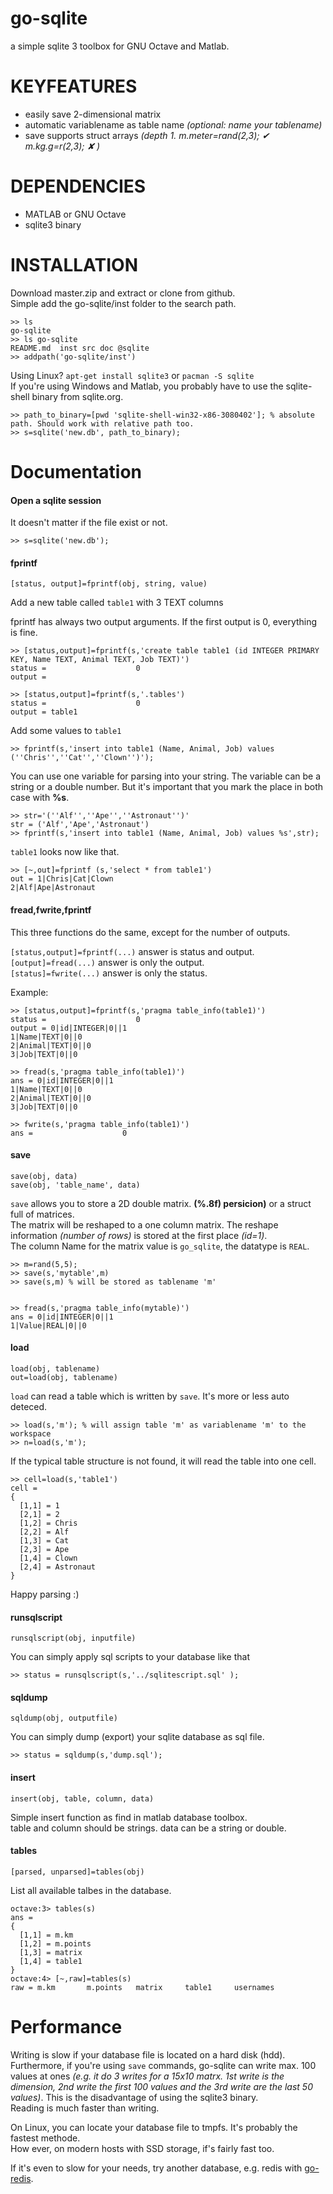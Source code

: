 go-sqlite
=========

a simple sqlite 3 toolbox for GNU Octave and Matlab.  

# KEYFEATURES

* easily save 2-dimensional matrix
* automatic variablename as table name _(optional: name your tablename)_
* save supports struct arrays _(depth 1.  m.meter=rand(2,3); ✔  m.kg.g=r(2,3); ✘ )_

# DEPENDENCIES

* MATLAB or GNU Octave
* sqlite3 binary

# INSTALLATION

Download master.zip and extract or clone from github.  
Simple add the go-sqlite/inst folder to the search path.

    >> ls
    go-sqlite
    >> ls go-sqlite
    README.md  inst src doc @sqlite
    >> addpath('go-sqlite/inst')

Using Linux? `apt-get install sqlite3` or `pacman -S sqlite`  
If you're using Windows and Matlab, you probably have to use the sqlite-shell binary from sqlite.org.

    >> path_to_binary=[pwd 'sqlite-shell-win32-x86-3080402']; % absolute path. Should work with relative path too.
    >> s=sqlite('new.db', path_to_binary);

# Documentation

#### Open a sqlite session

It doesn't matter if the file exist or not.

    >> s=sqlite('new.db');

#### fprintf

`[status, output]=fprintf(obj, string, value)`

Add a new table called `table1` with 3 TEXT columns

fprintf has always two output arguments. If the first output is 0, everything is fine.

    >> [status,output]=fprintf(s,'create table table1 (id INTEGER PRIMARY KEY, Name TEXT, Animal TEXT, Job TEXT)')
    status =                    0
    output =
    
    >> [status,output]=fprintf(s,'.tables')
    status =                    0
    output = table1

Add some values to `table1`

    >> fprintf(s,'insert into table1 (Name, Animal, Job) values (''Chris'',''Cat'',''Clown'')');

You can use one variable for parsing into your string. The variable can be a string or a double number. But it's important that you mark the place in both case 
with **%s**.

    >> str='(''Alf'',''Ape'',''Astronaut'')'
    str = ('Alf','Ape','Astronaut')
    >> fprintf(s,'insert into table1 (Name, Animal, Job) values %s',str);

`table1` looks now like that.

    >> [~,out]=fprintf (s,'select * from table1')
    out = 1|Chris|Cat|Clown
    2|Alf|Ape|Astronaut


#### fread,fwrite,fprintf

This three functions do the same, except for the number of outputs.

`[status,output]=fprintf(...)` answer is status and output.  
`[output]=fread(...)` answer is only the output.  
`[status]=fwrite(...)` answer is only the status.

Example:

    >> [status,output]=fprintf(s,'pragma table_info(table1)')
    status =                    0
    output = 0|id|INTEGER|0||1
    1|Name|TEXT|0||0
    2|Animal|TEXT|0||0
    3|Job|TEXT|0||0
    
    >> fread(s,'pragma table_info(table1)')
    ans = 0|id|INTEGER|0||1
    1|Name|TEXT|0||0
    2|Animal|TEXT|0||0
    3|Job|TEXT|0||0
    
    >> fwrite(s,'pragma table_info(table1)')
    ans =                    0


#### save

`save(obj, data)`  
`save(obj, 'table_name', data)`

`save` allows you to store a 2D double matrix. **(%.8f) persicion)** or a struct full of matrices.      
The matrix will be reshaped to a one column matrix. The reshape information _(number of rows)_ is stored at the first place _(id=1)_.  
The column Name for the matrix value is `go_sqlite`, the datatype is `REAL`. 

    >> m=rand(5,5);
    >> save(s,'mytable',m)
    >> save(s,m) % will be stored as tablename 'm'


    >> fread(s,'pragma table_info(mytable)')
    ans = 0|id|INTEGER|0||1
    1|Value|REAL|0||0

#### load

`load(obj, tablename)`  
`out=load(obj, tablename)`

`load` can read a table which is written by `save`. It's more or less auto deteced. 

    >> load(s,'m'); % will assign table 'm' as variablename 'm' to the workspace
    >> n=load(s,'m'); 


If the typical table structure is not found, it will read the table into one cell.

    >> cell=load(s,'table1')
    cell =
    {
      [1,1] = 1
      [2,1] = 2
      [1,2] = Chris
      [2,2] = Alf
      [1,3] = Cat
      [2,3] = Ape
      [1,4] = Clown
      [2,4] = Astronaut
    }

Happy parsing :)

#### runsqlscript

`runsqlscript(obj, inputfile)`

You can simply apply sql scripts to your database like that

    >> status = runsqlscript(s,'../sqlitescript.sql' );

#### sqldump

`sqldump(obj, outputfile)`

You can simply dump (export) your sqlite database as sql file.

    >> status = sqldump(s,'dump.sql');


#### insert

`insert(obj, table, column, data)`

Simple insert function as find in matlab database toolbox.  
table and column should be strings. data can be a string or double.


#### tables

`[parsed, unparsed]=tables(obj)`

List all available talbes in the database.

    octave:3> tables(s)
    ans = 
    {
      [1,1] = m.km 
      [1,2] = m.points 
      [1,3] = matrix 
      [1,4] = table1 
    }
    octave:4> [~,raw]=tables(s)
    raw = m.km       m.points   matrix     table1     usernames



# Performance

Writing is slow if your database file is located on a hard disk (hdd). Furthermore, if you're using `save` commands, go-sqlite can write max. 100 values at 
ones _(e.g. it do 3 writes for a 15x10 matrx. 1st write is the dimension, 2nd write the first 100 values and the 3rd write are the last 50 values)_. This is 
the disadvantage of using the sqlite3 binary.    
Reading is much faster than writing.  

On Linux, you can locate your database file to tmpfs. It's probably the fastest methode.  
How ever, on modern hosts with SSD storage, if's fairly fast too.

If it's even to slow for your needs, try another database, e.g. redis with [go-redis](https://github.com/markuman/go-redis).




